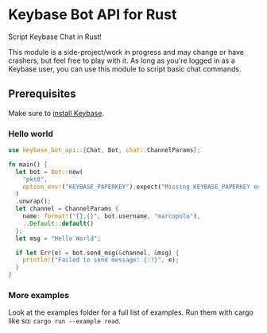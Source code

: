 # Keybase Bot API for Rust

Script Keybase Chat in Rust!

This module is a side-project/work in progress and may change or have crashers, but feel free to play with it. As long as you're logged in as a Keybase user, you can use this module to script basic chat commands.

## Prerequisites

Make sure to [install Keybase](https://keybase.io/download).

### Hello world

```rust
use keybase_bot_api::{Chat, Bot, chat::ChannelParams};

fn main() {
  let bot = Bot::new(
    "pkt0",
    option_env!("KEYBASE_PAPERKEY").expect("Missing KEYBASE_PAPERKEY env")
  )
  .unwrap();
  let channel = ChannelParams {
    name: format!("{},{}", bot.username, "marcopolo"),
    ..Default::default()
  };
  let msg = "Hello World";

  if let Err(e) = bot.send_msg(&channel, &msg) {
    println!("Failed to send message: {:?}", e);
  }
}
```

### More examples

Look at the examples folder for a full list of examples. Run them with cargo like so: `cargo run --example read`.
